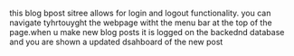 this blog bpost sitree allows for login and logout functionality. you can navigate tyhrtouyght the webpage witht the menu bar at the top of the page.when u make new blog posts it is logged on the backednd database and you are shown a updated dsahboard of the new post 
